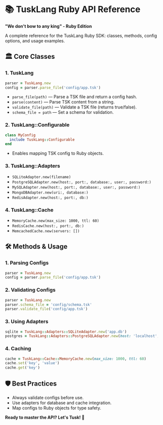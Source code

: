 # 📚 TuskLang Ruby API Reference

**"We don't bow to any king" - Ruby Edition**

A complete reference for the TuskLang Ruby SDK: classes, methods, config options, and usage examples.

## 🏛️ Core Classes

### 1. TuskLang
```ruby
parser = TuskLang.new
config = parser.parse_file('config/app.tsk')
```
- `parse_file(path)` — Parse a TSK file and return a config hash.
- `parse(content)` — Parse TSK content from a string.
- `validate_file(path)` — Validate a TSK file (returns true/false).
- `schema_file = path` — Set a schema for validation.

### 2. TuskLang::Configurable
```ruby
class MyConfig
  include TuskLang::Configurable
end
```
- Enables mapping TSK config to Ruby objects.

### 3. TuskLang::Adapters
- `SQLiteAdapter.new(filename)`
- `PostgreSQLAdapter.new(host:, port:, database:, user:, password:)`
- `MySQLAdapter.new(host:, port:, database:, user:, password:)`
- `MongoDBAdapter.new(uri:, database:)`
- `RedisAdapter.new(host:, port:, db:)`

### 4. TuskLang::Cache
- `MemoryCache.new(max_size: 1000, ttl: 60)`
- `RedisCache.new(host:, port:, db:)`
- `MemcachedCache.new(servers: [])`

## 🛠️ Methods & Usage

### 1. Parsing Configs
```ruby
parser = TuskLang.new
config = parser.parse_file('config/app.tsk')
```

### 2. Validating Configs
```ruby
parser = TuskLang.new
parser.schema_file = 'config/schema.tsk'
parser.validate_file('config/app.tsk')
```

### 3. Using Adapters
```ruby
sqlite = TuskLang::Adapters::SQLiteAdapter.new('app.db')
postgres = TuskLang::Adapters::PostgreSQLAdapter.new(host: 'localhost', port: 5432, database: 'myapp', user: 'postgres', password: 'secret')
```

### 4. Caching
```ruby
cache = TuskLang::Cache::MemoryCache.new(max_size: 1000, ttl: 60)
cache.set('key', 'value')
cache.get('key')
```

## 🛡️ Best Practices
- Always validate configs before use.
- Use adapters for database and cache integration.
- Map configs to Ruby objects for type safety.

**Ready to master the API? Let's Tusk! 🚀** 